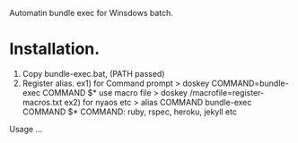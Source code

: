 Automatin bundle exec for Winsdows batch.

# Installation.

1. Copy bundle-exec.bat, (PATH passed)
1. Register alias.
   ex1) for Command prompt
        > doskey COMMAND=bundle-exec COMMAND $*
        use macro file
        > doskey /macrofile=register-macros.txt
   ex2) for nyaos etc
        > alias COMMAND bundle-exec COMMAND $*
   COMMAND: ruby, rspec, heroku, jekyll etc

Usage
...
